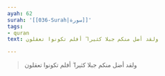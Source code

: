 ```yaml
---
ayah: 62
surah: '[[036-Surah|سورة]]'
tags:
- quran
text: ولقد أضل منكم جبلا كثيرا ۖ أفلم تكونوا تعقلون

---
```

> ولقد أضل منكم جبلا كثيرا ۖ أفلم تكونوا تعقلون
